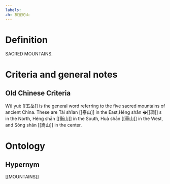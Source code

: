 ```yaml
---
labels: 
zh: 神靈的山
---
```


# Definition
SACRED MOUNTAINS.
# Criteria and general notes
## Old Chinese Criteria
Wǔ yuè [[五岳]] is the general word referring to the five sacred mountains of ancient China. These are Tài sh1an [[泰山]] in the East,Héng shān �[[琱]] s in the North, Héng shān [[衡山]] in the South, Huà shān [[華山]] in the West, and Sōng shān [[嵩山]] in the center.
# Ontology

## Hypernym
[[MOUNTAINS]]